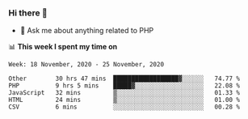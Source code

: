 ### Hi there 👋

<!--
**mustafaculban/mustafaculban** is a ✨ _special_ ✨ repository because its `README.md` (this file) appears on your GitHub profile.

Here are some ideas to get you started:

- 🌱 I’m currently learning ...
- 👯 I’m looking to collaborate on ...
- 🤔 I’m looking for help with ...
- 📫 How to reach me: ...
- 😄 Pronouns: ...
- ⚡ Fun fact: ...

-->
- 💬 Ask me about anything related to PHP


📊 **This week I spent my time on**
<!--START_SECTION:waka-->
```text
Week: 18 November, 2020 - 25 November, 2020

Other        30 hrs 47 mins  ██████████████████▓░░░░░░   74.77 % 
PHP          9 hrs 5 mins    █████▓░░░░░░░░░░░░░░░░░░░   22.08 % 
JavaScript   32 mins         ▒░░░░░░░░░░░░░░░░░░░░░░░░   01.33 % 
HTML         24 mins         ▒░░░░░░░░░░░░░░░░░░░░░░░░   01.00 % 
CSV          6 mins          ░░░░░░░░░░░░░░░░░░░░░░░░░   00.28 % 
```
<!--END_SECTION:waka-->
